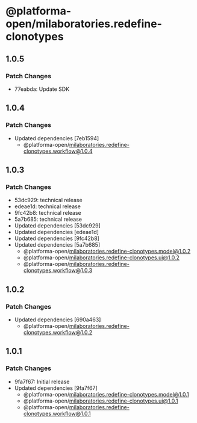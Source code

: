 # @platforma-open/milaboratories.redefine-clonotypes

## 1.0.5

### Patch Changes

- 77eabda: Update SDK

## 1.0.4

### Patch Changes

- Updated dependencies [7eb1594]
  - @platforma-open/milaboratories.redefine-clonotypes.workflow@1.0.4

## 1.0.3

### Patch Changes

- 53dc929: technical release
- edeae1d: technical release
- 9fc42b8: technical release
- 5a7b685: technical release
- Updated dependencies [53dc929]
- Updated dependencies [edeae1d]
- Updated dependencies [9fc42b8]
- Updated dependencies [5a7b685]
  - @platforma-open/milaboratories.redefine-clonotypes.model@1.0.2
  - @platforma-open/milaboratories.redefine-clonotypes.ui@1.0.2
  - @platforma-open/milaboratories.redefine-clonotypes.workflow@1.0.3

## 1.0.2

### Patch Changes

- Updated dependencies [690a463]
  - @platforma-open/milaboratories.redefine-clonotypes.workflow@1.0.2

## 1.0.1

### Patch Changes

- 9fa7f67: Initial release
- Updated dependencies [9fa7f67]
  - @platforma-open/milaboratories.redefine-clonotypes.model@1.0.1
  - @platforma-open/milaboratories.redefine-clonotypes.ui@1.0.1
  - @platforma-open/milaboratories.redefine-clonotypes.workflow@1.0.1
